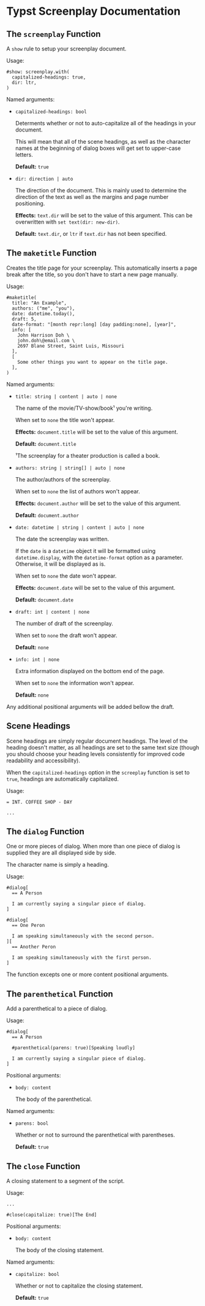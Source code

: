 # Typst Screenplay Documentation

## The `screenplay` Function

A `show` rule to setup your screenplay document.

Usage:

```typ
#show: screenplay.with(
  capitalized-headings: true,
  dir: ltr,
)
```

Named arguments:

- `capitalized-headings: bool`
  
  Determents whether or not to auto-capitalize all of the headings in your document.

  This will mean that all of the scene headings, as well as the character names at the beginning of dialog boxes will get set to upper-case letters.

  **Default:** `true`

- `dir: direction | auto`
  
  The direction of the document. This is mainly used to determine the direction of the text as well as the margins and page number positioning.

  **Effects:** `text.dir` will be set to the value of this argument. This can be overwritten with `set text(dir: new-dir)`.

  **Default:** `text.dir`, or `ltr` if `text.dir` has not been specified.

## The `maketitle` Function

Creates the title page for your screenplay. This automatically inserts a page break after the title, so you don't have to start a new page manually.

Usage:

```typ
#maketitle(
  title: "An Example",
  authors: ("me", "you"),
  date: datetime.today(),
  draft: 5,
  date-format: "[month repr:long] [day padding:none], [year]",
  info: [
    John Harrison Doh \
    john.doh\@email.com \
    2697 Blane Street, Saint Luis, Missouri
  ],
  [
    Some other things you want to appear on the title page.
  ],
)
```

Named arguments:

- `title: string | content | auto | none`

  The name of the movie/TV-show/book¹ you're writing.

  When set to `none` the title won't appear.

  **Effects:** `document.title` will be set to the value of this argument.

  **Default:** `document.title`

  ¹The screenplay for a theater production is called a book.

- `authors: string | string[] | auto | none`

  The author/authors of the screenplay.

  When set to `none` the list of authors won't appear.

  **Effects:** `document.author` will be set to the value of this argument.

  **Default:** `document.author`

- `date: datetime | string | content | auto | none`

  The date the screenplay was written.

  If the `date` is a `datetime` object it will be formatted using `datetime.display`, with the `datetime-format` option as a parameter. Otherwise, it will be displayed as is.

  When set to `none` the date won't appear.

  **Effects:** `document.date` will be set to the value of this argument.

  **Default:** `document.date`

- `draft: int | content | none`

  The number of draft of the screenplay.

  When set to `none` the draft won't appear.

  **Default:** `none`

- `info: int | none`

  Extra information displayed on the bottom end of the page.

  When set to `none` the information won't appear.

  **Default:** `none`

Any additional positional arguments will be added bellow the draft.

## Scene Headings

Scene headings are simply regular document headings. The level of the heading doesn't matter, as all headings are set to the same text size (though you should choose your heading levels consistently for improved code readability and accessibility).

When the `capitalized-headings` option in the `screeplay` function is set to `true`, headings are automatically capitalized.

Usage:

```typ
= INT. COFFEE SHOP - DAY

...
```

## The `dialog` Function

One or more pieces of dialog. When more than one piece of dialog is supplied they are all displayed side by side.

The character name is simply a heading.

Usage:

```typ
#dialog[
  == A Person

  I am currently saying a singular piece of dialog.
]

#dialog[
  == One Peron

  I am speaking simultaneously with the second person.
][
  == Another Peron

  I am speaking simultaneously with the first person.
]
```

The function excepts one or more content positional arguments.

## The `parenthetical` Function

Add a parenthetical to a piece of dialog.

Usage:

```typ
#dialog[
  == A Person

  #parenthetical(parens: true)[Speaking loudly]

  I am currently saying a singular piece of dialog.
]
```

Positional arguments:

- `body: content`

  The body of the parenthetical.

Named arguments:

- `parens: bool`

  Whether or not to surround the parenthetical with parentheses.

  **Default:** `true`

## The `close` Function

A closing statement to a segment of the script.

Usage:

```typ
...

#close(capitalize: true)[The End]
```


Positional arguments:

- `body: content`

  The body of the closing statement.

Named arguments:

- `capitalize: bool`

  Whether or not to capitalize the closing statement.

  **Default:** `true`